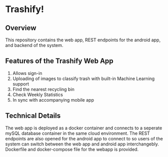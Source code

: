# Trashify!

## Overview
This repository contains the web app, REST endpoints for the android app, and backend of the system. 

## Features of the Trashify Web App
1. Allows sign-in
2. Uploading of images to classify trash with built-in Machine Learning support
3. Find the nearest recycling bin
4. Check Weekly Statistics 
5. In sync with accompanying mobile app

## Technical Details
The web app is deployed as a docker container and connects to a seperate mySQL database container in the same cloud environment. The REST endpoints are also opened for the android app to connect to so users of the system can switch between the web app and android app interchangebly. Dockerfile and docker-compose file for the webapp is provided.

